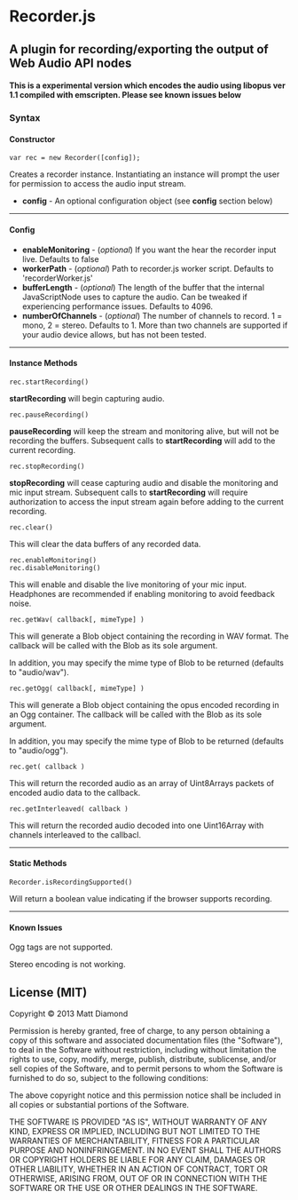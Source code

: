 # Recorder.js

## A plugin for recording/exporting the output of Web Audio API nodes
#### This is a experimental version which encodes the audio using libopus ver 1.1 compiled with emscripten. Please see known issues below

### Syntax
#### Constructor
    var rec = new Recorder([config]);

Creates a recorder instance. Instantiating an instance will prompt the user for permission to access the audio input stream.

- **config** - An optional configuration object (see **config** section below)

---------
#### Config

- **enableMonitoring** - (*optional*) If you want the hear the recorder input live. Defaults to false
- **workerPath** - (*optional*) Path to recorder.js worker script. Defaults to 'recorderWorker.js'
- **bufferLength** - (*optional*) The length of the buffer that the internal JavaScriptNode uses to capture the audio. Can be tweaked if experiencing performance issues. Defaults to 4096.
- **numberOfChannels** - (*optional*) The number of channels to record. 1 = mono, 2 = stereo. Defaults to 1. More than two channels are supported if your audio device allows, but has not been tested.


---------
#### Instance Methods

    rec.startRecording()

**startRecording** will begin capturing audio.

    rec.pauseRecording()

**pauseRecording** will keep the stream and monitoring alive, but will not be recording the buffers. Subsequent calls to **startRecording** will add to the current recording.

    rec.stopRecording()

**stopRecording** will cease capturing audio and disable the monitoring and mic input stream. Subsequent calls to **startRecording** will require authorization to access the input stream again before adding to the current recording.

    rec.clear()

This will clear the data buffers of any recorded data.

    rec.enableMonitoring()
    rec.disableMonitoring()

This will enable and disable the live monitoring of your mic input. Headphones are recommended if enabling monitoring to avoid feedback noise.

    rec.getWav( callback[, mimeType] )

This will generate a Blob object containing the recording in WAV format. The callback will be called with the Blob as its sole argument.

In addition, you may specify the mime type of Blob to be returned (defaults to "audio/wav").

    rec.getOgg( callback[, mimeType] )

This will generate a Blob object containing the opus encoded recording in an Ogg container. The callback will be called with the Blob as its sole argument.

In addition, you may specify the mime type of Blob to be returned (defaults to "audio/ogg").

    rec.get( callback )

This will return the recorded audio as an array of Uint8Arrays packets of encoded audio data to the callback.

    rec.getInterleaved( callback )

This will return the recorded audio decoded into one Uint16Array with channels interleaved to the callbacl. 

---------
#### Static Methods

    Recorder.isRecordingSupported()

Will return a boolean value indicating if the browser supports recording.

---------
#### Known Issues

Ogg tags are not supported.

Stereo encoding is not working.


## License (MIT)

Copyright © 2013 Matt Diamond

Permission is hereby granted, free of charge, to any person obtaining a copy of this software and associated documentation files (the "Software"), to deal in the Software without restriction, including without limitation the rights to use, copy, modify, merge, publish, distribute, sublicense, and/or sell copies of the Software, and to permit persons to whom the Software is furnished to do so, subject to the following conditions:

The above copyright notice and this permission notice shall be included in all copies or substantial portions of the Software.

THE SOFTWARE IS PROVIDED "AS IS", WITHOUT WARRANTY OF ANY KIND, EXPRESS OR IMPLIED, INCLUDING BUT NOT LIMITED TO THE WARRANTIES OF MERCHANTABILITY, FITNESS FOR A PARTICULAR PURPOSE AND NONINFRINGEMENT. IN NO EVENT SHALL THE AUTHORS OR COPYRIGHT HOLDERS BE LIABLE FOR ANY CLAIM, DAMAGES OR OTHER LIABILITY, WHETHER IN AN ACTION OF CONTRACT, TORT OR OTHERWISE, ARISING FROM, OUT OF OR IN CONNECTION WITH THE SOFTWARE OR THE USE OR OTHER DEALINGS IN THE SOFTWARE.